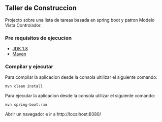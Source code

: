 ## Taller de Construccion
Projecto sobre una lista de tareas basada en spring boot y patron Modelo Vista Controlador. 


### Pre requisitos de ejecucion

* [JDK 1.8](https://www.oracle.com/technetwork/java/javase/downloads/jdk8-downloads-2133151.html)
* [Maven](https://maven.apache.org/download.cgi)


### Compilar y ejecutar

Para compilar la aplicacion desde la consola ultilizar el siguiente comando:
```bash
mvn clean install
```
Para ejecutar la aplicacion desde la consola utilizar el siguiente comando:
```bash
mvn spring-boot:run
```

Abrir un navegador e ir a http://localhost:8080/
